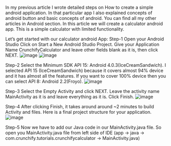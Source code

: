 In my previous article I wrote detailed steps on How to create a simple android application. In that particular app I also explained concepts of android button and basic concepts of android.
You can find all my other articles in Android section.
In this article we will create a calculator android app. This is a simple calculator with limited functionality.

Let’s get started with our calculator android App:
Step-1
Open your Android Studio
Click on Start a New Android Studio Project.
Give your Application Name CrunchifyCalculator  and leave other fields blank as it is, then click NEXT.
![image](https://github.com/SavvyChic42/Android/assets/151141927/d50320a1-aa93-4438-8c82-5a766e192279)
![image](https://github.com/SavvyChic42/Android/assets/151141927/b5843e22-018a-4ad7-a2bd-5b1119a2397a)

Step-2
Select the Minimum SDK API 15: Android 4.0.3(IceCreamSandwich). I selected API 15 (IceCreamSandwich) because it covers almost 94% device and it 
has almost all the features. If you want to cover 100% device then you can select API 8: Android 2.2(Froyo).
![image](https://github.com/SavvyChic42/Android/assets/151141927/b9159db7-b950-478c-8af3-911c7b52ff94)

Step-3
Select the Empty Activity and click NEXT.
Leave the activity name MainActivity as it is and leave everything as it is. Click Finish.
![image](https://github.com/SavvyChic42/Android/assets/151141927/93a49fb3-9229-4b40-90f0-93555094ce20)

Step-4
After clicking Finish, it takes around around ~2 minutes to build Activity and files.
Here is a final project structure for your application.
![image](https://github.com/SavvyChic42/Android/assets/151141927/ac2b032b-bd33-4201-b984-eb04800271f7)

Step-5
Now we have to add our Java code in our MainActivity.java file.
So open you MainActivity.java file from left side of IDE (app  -> java -> com.crunchify.tutorials.crunchifycalculator -> MainActivity.java)









